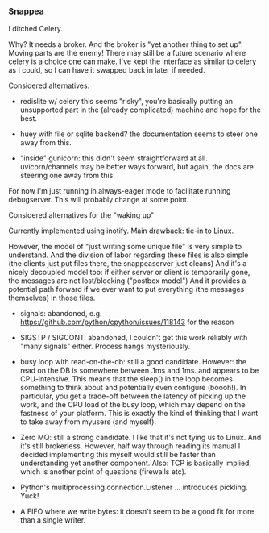### Snappea

I ditched Celery.

Why? It needs a broker. And the broker is "yet another thing to set up". Moving parts are the enemy!
There may still be a future scenario where celery is a choice one can make. I've kept the interface as similar to celery
as I could, so I can have it swapped back in later if needed.

Considered alternatives:

* redislite w/ celery
    this seems "risky", you're basically putting an unsupported part in the (already complicated) machine and hope for
    the best.

* huey with file or sqlite backend?
    the documentation seems to steer one away from this.

* "inside" gunicorn: this didn't seem straightforward at all. uvicorn/channels may be better ways forward, but again,
  the docs are steering one away from this.

For now I'm just running in always-eager mode to facilitate running debugserver. This will probably change at some point.



Considered alternatives for the "waking up"

Currently implemented using inotify.
Main drawback: tie-in to Linux.

However, the model of "just writing some unique file" is very simple to understand.
And the division of labor regarding these files is also simple (the clients just put files there, the snappeaserver just cleans)
And it's a nicely decoupled model too: if either server or client is temporarily gone, the messages are not lost/blocking ("postbox model")
And it provides a potential path forward if we ever want to put everything (the messages themselves) in those files.

* signals: abandoned, e.g. https://github.com/python/cpython/issues/118143 for the reason

* SIGSTP / SIGCONT: abandoned, I couldn't get this work reliably with "many signals" either. Process hangs mysteriously.

* busy loop with read-on-the-db: still a good candidate. However: the read on the DB is somewhere between .1ms and 1ms.
  and appears to be CPU-intensive. This means that the sleep() in the loop becomes something to think about and
  potentially even configure (boooh!). In particular, you get a trade-off between the latency of picking up the work,
  and the CPU load of the busy loop, which may depend on the fastness of your platform. This is exactly the kind of
  thinking that I want to take away from myusers (and myself).

* Zero MQ: still a strong candidate. I like that it's not tying us to Linux. And it's still brokerless. However, half
  way through reading its manual I decided implementing this myself would still be faster than understanding yet another
  component. Also: TCP is basically implied, which is another point of questions (firewalls etc).

* Python's multiprocessing.connection.Listener ... introduces pickling. Yuck!

* A FIFO where we write bytes: it doesn't seem to be a good fit for more than a single writer.

